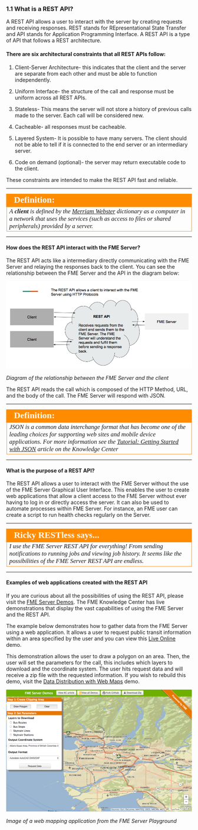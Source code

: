 ### 1.1 What is a REST API?

A REST API allows a user to interact with the server by creating
requests and receiving responses. REST stands for REpresentational State
Transfer and API stands for Application Programming Interface. A REST
API is a type of API that follows a REST architecture.

#### There are six architectural constraints that all REST APIs follow:

1.  Client-Server Architecture- this indicates that the client and the server are separate from each other and must be able to function independently.

2.  Uniform Interface- the structure of the call and response must be
uniform across all REST APIs.

3.  Stateless- This means the server will not store a history of previous calls made to the server. Each call will be considered new.

4.  Cacheable- all responses must be cacheable.

5.  Layered System- It is possible to have many servers. The client should not be able to tell if it is connected to the end server or an intermediary server.

6.  Code on demand (optional)- the server may return executable code to the client.

These constraints are intended to make the REST API fast and reliable.

---

<!--Tip Section-->

<table style="border-spacing: 0px">
<tr>
<td style="vertical-align:middle;background-color:darkorange;border: 2px solid darkorange">
<i class="fa fa-info-circle fa-lg fa-pull-left fa-fw" style="color:white;padding-right: 12px;vertical-align:text-top"></i>
<span style="color:white;font-size:x-large;font-weight: bold;font-family:serif">Definition: </span>
</td>
</tr>

<tr>
<td style="border: 1px solid darkorange">
<span style="font-family:serif; font-style:italic; font-size:larger">
A <b>client</b> is defined by the <a href=”https://www.merriam-webster.com/dictionary/client>Merriam Webster</a> dictionary as a computer in a network that uses the services (such as access to files or shared peripherals) provided by a server.
</span>
</td>
</tr>
</table>

---

#### How does the REST API interact with the FME Server?

The REST API acts like a intermediary directly communicating with the FME
Server and relaying the responses back to the client. You can see the
relationship between the FME Server and the API in the diagram below:

![](./Images/image1.1.2.REST.png)

*Diagram of the relationship between the FME Server and the
client*

The REST API reads the call which is composed of the HTTP Method, URL, and
the body of the call. The FME Server will respond with JSON.

---

<!--Definition Section-->

<table style="border-spacing: 0px">
<tr>
<td style="vertical-align:middle;background-color:darkorange;border: 2px solid darkorange">
<i class="fa fa-info-circle fa-lg fa-pull-left fa-fw" style="color:white;padding-right: 12px;vertical-align:text-top"></i>
<span style="color:white;font-size:x-large;font-weight: bold;font-family:serif">Definition:</span>
</td>
</tr>

<tr>
<td style="border: 1px solid darkorange">
<span style="font-family:serif; font-style:italic; font-size:larger">
JSON is a common data interchange format that has become one of the leading choices for supporting web sites and mobile device applications. For more information see the <a href=”https://knowledge.safe.com/articles/39188/tutorial-getting-started-with-json.html>Tutorial: Getting Started with JSON</a> article on the Knowledge Center

</span>
</td>
</tr>
</table>

---


#### What is the purpose of a REST API?

The REST API allows a user to interact with the FME Server without the
use of the FME Server Graphical User Interface. This enables the user to
create web applications that allow a client access to the FME Server
without ever having to log in or directly access the server. It can also
be used to automate processes within FME Server. For instance, an FME
user can create a script to run health checks regularly on the Server.

---

<table style="border-spacing: 0px">
<tr>
<td style="vertical-align:middle;background-color:darkorange;border: 2px solid darkorange">
<i class="fa fa-quote-left fa-lg fa-pull-left fa-fw" style="color:white;padding-right: 12px;vertical-align:text-top"></i>
<span style="color:white;font-size:x-large;font-weight: bold;font-family:serif">Ricky RESTless says...</span>
</td>
</tr>

<tr>
<td style="border: 1px solid darkorange">
<span style="font-family:serif; font-style:italic; font-size:larger">
I use the FME Server REST API for everything! From sending notifications to running jobs and viewing job history. It seems like the possibilities of the FME Server REST API are endless.
</span>
</td>
</tr>
</table>

---

#### Examples of web applications created with the REST API

If you are curious about all the possibilities of using the REST API,
please visit the
[FME Server Demos](https://knowledge.safe.com/page/demos).
The FME Knowledge Center has live demonstrations that display the vast
capabilities of using the FME Server and the REST API.

The example below demonstrates how to gather data from the FME Server
using a web application. It allows a user to request
public transit information within an area specified by the user and you
can view this
[Live Online](http://demos.fmeserver.com/datadistribution-webmap/index.html?map=arcgis) demo.

This demonstration allows the user to draw a polygon on an area. Then,
the user will set the parameters for the call, this includes which
layers to download and the coordinate system. The user hits request data
and will receive a zip file with the requested information. If you wish to rebuild this demo, visit the [Data Distribution with Web Maps](https://knowledge.safe.com/articles/1117/data-distribution-with-web-maps.html) demo.

![](./Images/image1.1.1WebApp.png)

*Image of a web mapping application from the FME Server
Playground*
